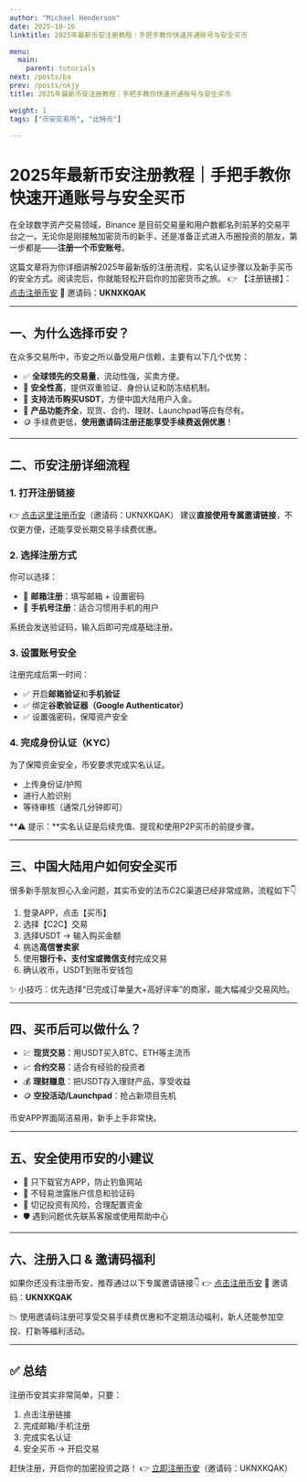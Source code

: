 ```yaml
---
author: "Michael Henderson"
date: 2025-10-16
linktitle: 2025年最新币安注册教程｜手把手教你快速开通账号与安全买币

menu:
  main:
    parent: tutorials
next: /posts/ba
prev: /posts/okjy
title: 2025年最新币安注册教程｜手把手教你快速开通账号与安全买币

weight: 1
tags: ["币安交易所", "比特币"]

---
```

# 2025年最新币安注册教程｜手把手教你快速开通账号与安全买币

在全球数字资产交易领域，Binance 是目前交易量和用户数都名列前茅的交易平台之一。无论你是刚接触加密货币的新手，还是准备正式进入币圈投资的朋友，第一步都是——**注册一个币安账号**。

这篇文章将为你详细讲解2025年最新版的注册流程、实名认证步骤以及新手买币的安全方式。阅读完后，你就能轻松开启你的加密货币之旅。
👉 【注册链接】：[点击注册币安](https://www.binance.com/zh-CN/join?ref=UKNXKQAK)
📌 邀请码：**UKNXKQAK**

---

## 一、为什么选择币安？

在众多交易所中，币安之所以备受用户信赖，主要有以下几个优势：

* ✅ **全球领先的交易量**，流动性强，买卖方便。
* 🔐 **安全性高**，提供双重验证、身份认证和防冻结机制。
* 💱 **支持法币购买USDT**，方便中国大陆用户入金。
* 📲 **产品功能齐全**，现货、合约、理财、Launchpad等应有尽有。
* 🪙 手续费更低，**使用邀请码注册还能享受手续费返佣优惠**！

---

## 二、币安注册详细流程

### 1. 打开注册链接

👉 [点击这里注册币安](https://www.binance.com/zh-CN/join?ref=UKNXKQAK)（邀请码：UKNXKQAK）
建议**直接使用专属邀请链接**，不仅更方便，还能享受长期交易手续费优惠。

### 2. 选择注册方式

你可以选择：

* 📧 **邮箱注册**：填写邮箱 + 设置密码
* 📱 **手机号注册**：适合习惯用手机的用户

系统会发送验证码，输入后即可完成基础注册。

### 3. 设置账号安全

注册完成后第一时间：

* ✅ 开启**邮箱验证**和**手机验证**
* ✅ 绑定**谷歌验证器（Google Authenticator）**
* ✅ 设置强密码，保障资产安全

### 4. 完成身份认证（KYC）

为了保障资金安全，币安要求完成实名认证。

* 上传身份证/护照
* 进行人脸识别
* 等待审核（通常几分钟即可）

**⚠️ 提示：**实名认证是后续充值、提现和使用P2P买币的前提步骤。

---

## 三、中国大陆用户如何安全买币

很多新手朋友担心入金问题，其实币安的法币C2C渠道已经非常成熟，流程如下👇

1. 登录APP，点击【买币】
2. 选择【C2C】交易
3. 选择USDT → 输入购买金额
4. 挑选**高信誉卖家**
5. 使用**银行卡、支付宝或微信支付**完成交易
6. 确认收币，USDT到账币安钱包

✨ 小技巧：优先选择“已完成订单量大+高好评率”的商家，能大幅减少交易风险。

---

## 四、买币后可以做什么？

* 💹 **现货交易**：用USDT买入BTC、ETH等主流币
* 📈 **合约交易**：适合有经验的投资者
* 💰 **理财赚息**：把USDT存入理财产品，享受收益
* 🪙 **空投活动/Launchpad**：抢占新项目先机

币安APP界面简洁易用，新手上手非常快。

---

## 五、安全使用币安的小建议

* 📲 只下载官方APP，防止钓鱼网站
* 🔐 不轻易泄露账户信息和验证码
* 🧠 切记投资有风险，合理配置资金
* 🛡️ 遇到问题优先联系客服或使用帮助中心

---

## 六、注册入口 & 邀请码福利

如果你还没有注册币安，推荐通过以下专属邀请链接👇
👉 [点击注册币安](https://www.binance.com/zh-CN/join?ref=UKNXKQAK)
📌 邀请码：**UKNXKQAK**

📉 使用邀请码注册可享受交易手续费优惠和不定期活动福利，新人还能参加空投、打新等福利活动。

---

## ✅ 总结

注册币安其实非常简单，只要：

1. 点击注册链接
2. 完成邮箱/手机注册
3. 完成实名认证
4. 安全买币 → 开启交易

赶快注册，开启你的加密投资之路！
👉 [立即注册币安](https://www.binance.com/zh-CN/join?ref=UKNXKQAK)（邀请码：UKNXKQAK）